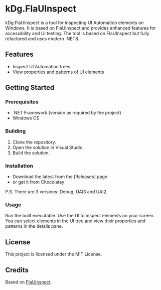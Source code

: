 # kDg.FlaUInspect

kDg.FlaUInspect is a tool for inspecting UI Automation elements on Windows. It is based on FlaUInspect and provides enhanced features for accessibility and UI testing.
The tool is based on FlaUInspect but fully refactored and uses modern .NET8.

## Features

- Inspect UI Automation trees
- View properties and patterns of UI elements

## Getting Started

### Prerequisites

- .NET Framework (version as required by the project)
- Windows OS

### Building

1. Clone the repository.
2. Open the solution in Visual Studio.
3. Build the solution.

### Installation
- Download the latest from the [Releases] page
- or get it from Chocolatey

P.S. There are 3 versions: Debug, UAI3 and UAI2.

### Usage

Run the built executable. Use the UI to inspect elements on your screen.
You can select elements in the UI tree and view their properties and patterns in the details pane.

## License

This project is licensed under the MIT License.

## Credits

Based on [FlaUInspect](https://github.com/FlaUI/FlaUInspect).

